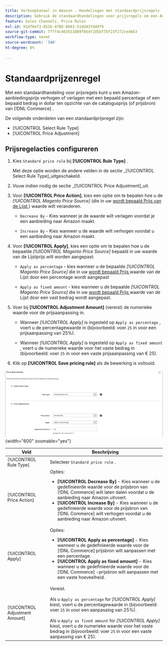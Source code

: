 ```yaml
---
title: Verkoopkanaal in Amazon - Handelingen met standaardprijsregels
description: Gebruik de standaardhandelingen voor prijsregels om een Amazon-aanbiedingsprijs te verhogen of te verlagen ten opzichte van de catalogusprijs van de Commerce (of de prijsbron).
feature: Sales Channels, Price Rules
exl-id: 91df6ef3-852b-478b-8b01-51dd437dd4f9
source-git-commit: 7fff4c463551089fb64f2d5bf7bf23f272ce4663
workflow-type: tm+mt
source-wordcount: '340'
ht-degree: 0%

---
```


# Standaardprijzenregel

Met een standaardhandeling voor prijsregels kunt u een Amazon-aanbiedingsprijs verhogen of verlagen met een bepaald percentage of een bepaald bedrag in dollar ten opzichte van de catalogusprijs (of prijsbron) van [!DNL Commerce] .

De volgende onderdelen van een standaardprijsregel zijn:

- [!UICONTROL Select Rule Type]
- [!UICONTROL Price Adjustment]

## Prijsregelacties configureren

1. Kies `Standard price rule` bij **[!UICONTROL Rule Type]** .

   Met deze optie worden de andere velden in de sectie _[!UICONTROL Select Rule Type]_uitgeschakeld.

1. Vouw indien nodig de sectie _[!UICONTROL Price Adjustment]_uit.

1. Voor **[!UICONTROL Price Action]**, kies een optie om te bepalen hoe u de *[!UICONTROL Magento Price Source]* (die in uw [ wordt bepaald Prijs van de Lijst ](./listing-price.md)) waarde wilt veranderen.

   - `Decrease By` - Kies wanneer je de waarde wilt verlagen voordat je een aanbieding naar Amazon maakt.

   - `Increase By` - Kies wanneer u de waarde wilt verhogen voordat u een aanbieding naar Amazon maakt.

1. Voor **[!UICONTROL Apply]**, kies een optie om te bepalen hoe u de bepaalde *[!UICONTROL Magento Price Source]* bepaald in uw [ ](./listing-price.md) waarde van de Lijstprijs wilt worden aangepast:

   - `Apply as percentage` - kies wanneer u de bepaalde *[!UICONTROL Magento Price Source]* die in uw [ wordt bepaald Prijs ](./listing-price.md) waarde van de Lijst door een percentage wordt aangepast

   - `Apply as fixed amount` - kies wanneer u de bepaalde *[!UICONTROL Magento Price Source]* die in uw [ wordt bepaald Prijs ](./listing-price.md) waarde van de Lijst door een vast bedrag wordt aangepast.

1. Voer bij **[!UICONTROL Adjustment Amount]** (vereist) de numerieke waarde voor de prijsaanpassing in.

   - Wanneer *[!UICONTROL Apply]* is ingesteld op `Apply as percentage` , voert u de percentagewaarde in (bijvoorbeeld: voer `25` in voor een prijsaanpassing van 25%).

   - Wanneer *[!UICONTROL Apply]* is ingesteld op `Apply as fixed amount` , voert u de numerieke waarde voor het vaste bedrag in (bijvoorbeeld: voer `25` in voor een vaste prijsaanpassing van € 25).

1. Klik op **[!UICONTROL Save pricing rule]** als de bewerking is voltooid.

![ Standaard prijsregel ](assets/ob-price-rule-action-standard-example.png){width="600" zoomable="yes"}

| Veld | Beschrijving |
|--------------------------------|-----------------------------------------------------------------------------------------------------------------------------------------------------------------------------------------------------------------------------------------------------------------------------------------------------------------------------------|
| [!UICONTROL Rule Type] | Selecteer `Standard price rule` . |
| [!UICONTROL Price Action] | Opties:<ul><li>**[!UICONTROL Decrease By]** - Kies wanneer u de gedefinieerde waarde voor de prijsbron van [!DNL Commerce] wilt laten dalen voordat u de aanbieding naar Amazon uitvoert.</li><li>**[!UICONTROL Increase By]** - Kies wanneer u de gedefinieerde waarde voor de prijsbron van [!DNL Commerce] wilt verhogen voordat u de aanbieding naar Amazon uitvoert.</li></ul> |
| [!UICONTROL Apply] | Opties:<ul><li>**[!UICONTROL Apply as percentage]** - Kies wanneer u de gedefinieerde waarde voor de [!DNL Commerce] prijsbron wilt aanpassen met een percentage.</li><li>**[!UICONTROL Apply as fixed amount]** - Kies wanneer u de gedefinieerde waarde voor de [!DNL Commerce] -prijsbron wilt aanpassen met een vaste hoeveelheid.</li></ul> |
| [!UICONTROL Adjustment Amount] | Vereist.<br><br> Als u `Apply as percentage` for *[!UICONTROL Apply]* kiest, voert u de percentagewaarde in (bijvoorbeeld: voer `25` in voor een aanpassing van 25%).<br><br> Als u `Apply as fixed amount` for *[!UICONTROL Apply]* kiest, voert u de numerieke waarde voor het vaste bedrag in (bijvoorbeeld: voer `25` in voor een vaste aanpassing van € 25). |
